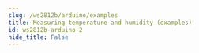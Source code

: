 ```yaml
---
slug: /ws2812b/arduino/examples 
title: Measuring temperature and humidity (examples)
id: ws2812b-arduino-2 
hide_title: False
---
```


